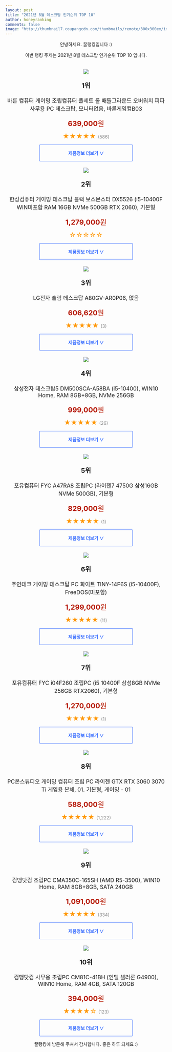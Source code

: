 ```yaml
--- 
layout: post 
title: "2021년 8월 데스크탑 인기순위 TOP 10" 
author: honeyranking 
comments: false 
image: "http://thumbnail7.coupangcdn.com/thumbnails/remote/300x300ex/image/vendor_inventory/1e07/f0d1fda49ed7d125db77a3e653d424273c60aa0e3b36643b68f6cd1de531.jpg" 
--- 
```

<p style="text-align: center;">안녕하세요. 꿀랭킹입니다 :)</p> <p style="text-align: center;">이번 랭킹 주제는 2021년 8월 데스크탑 인기순위 TOP 10 입니다.</p><center><img src="http://thumbnail7.coupangcdn.com/thumbnails/remote/300x300ex/image/vendor_inventory/1e07/f0d1fda49ed7d125db77a3e653d424273c60aa0e3b36643b68f6cd1de531.jpg" style="margin-top:20px" /></center> <p style="text-align: center; font-size: 20px"><b>1위</b></p> <p style="text-align: center; font-size: 17px">바른 컴퓨터 게이밍 조립컴퓨터 풀세트 롤 배틀그라운드 오버워치 피파 사무용 PC 데스크탑, 모니터없음, 바른게임컴B03</p> <p style="text-align: center;"><span style="color: #b61800; font-size: 22px;"><b>639,000</b>원</span></p> <p style="text-align: center;"><span style="color: #ff9600; font-size: 20px;">★★★★★ </span><span style="color: #878787;">(586)</span></p> <center><a href="https://coupa.ng/b5znOT"> <div style="font-size: 14px; display: inline-block; padding: 15px 90px; color: #346aff; border-radius: 2px; border: 1px solid #346aff; cursor: pointer;"><b>제품정보 더보기 &or;</b></div> </a></center><center><img src="http://thumbnail8.coupangcdn.com/thumbnails/remote/300x300ex/image/rs_quotation_api/bc4fe3g4/28bc0d82081b45d186c70c4eaf658f71.jpg" style="margin-top:20px" /></center> <p style="text-align: center; font-size: 20px"><b>2위</b></p> <p style="text-align: center; font-size: 17px">한성컴퓨터 게이밍 데스크탑 블랙 보스몬스터 DX5526 (i5-10400F WIN미포함 RAM 16GB NVMe 500GB RTX 2060), 기본형</p> <p style="text-align: center;"><span style="color: #b61800; font-size: 22px;"><b>1,279,000</b>원</span></p> <p style="text-align: center;"><span style="color: #ff9600; font-size: 20px;">☆☆☆☆☆ </span><span style="color: #878787;"></span></p> <center><a href="https://coupa.ng/b5znOW"> <div style="font-size: 14px; display: inline-block; padding: 15px 90px; color: #346aff; border-radius: 2px; border: 1px solid #346aff; cursor: pointer;"><b>제품정보 더보기 &or;</b></div> </a></center><center><img src="http://thumbnail9.coupangcdn.com/thumbnails/remote/300x300ex/image/retail/images/2021/01/29/11/2/673eff4f-183c-4f7c-8e48-8b1ffc854f92.jpg" style="margin-top:20px" /></center> <p style="text-align: center; font-size: 20px"><b>3위</b></p> <p style="text-align: center; font-size: 17px">LG전자 슬림 데스크탑 A80GV-AR0P06, 없음</p> <p style="text-align: center;"><span style="color: #b61800; font-size: 22px;"><b>606,620</b>원</span></p> <p style="text-align: center;"><span style="color: #ff9600; font-size: 20px;">★★★★★ </span><span style="color: #878787;">(3)</span></p> <center><a href="https://coupa.ng/b5znO0"> <div style="font-size: 14px; display: inline-block; padding: 15px 90px; color: #346aff; border-radius: 2px; border: 1px solid #346aff; cursor: pointer;"><b>제품정보 더보기 &or;</b></div> </a></center><center><img src="http://thumbnail7.coupangcdn.com/thumbnails/remote/300x300ex/image/rs_quotation_api/xaegnl1o/5a5f0c8357e74ce88b24d77231cca835.jpg" style="margin-top:20px" /></center> <p style="text-align: center; font-size: 20px"><b>4위</b></p> <p style="text-align: center; font-size: 17px">삼성전자 데스크탑5 DM500SCA-A58BA (i5-10400), WIN10 Home, RAM 8GB+8GB, NVMe 256GB</p> <p style="text-align: center;"><span style="color: #b61800; font-size: 22px;"><b>999,000</b>원</span></p> <p style="text-align: center;"><span style="color: #ff9600; font-size: 20px;">★★★★★ </span><span style="color: #878787;">(26)</span></p> <center><a href="https://coupa.ng/b5znO4"> <div style="font-size: 14px; display: inline-block; padding: 15px 90px; color: #346aff; border-radius: 2px; border: 1px solid #346aff; cursor: pointer;"><b>제품정보 더보기 &or;</b></div> </a></center><center><img src="http://thumbnail8.coupangcdn.com/thumbnails/remote/300x300ex/image/rs_quotation_api/o8igbpfb/ef2760fa571e4d5f98e7d94910eeb6cd.jpg" style="margin-top:20px" /></center> <p style="text-align: center; font-size: 20px"><b>5위</b></p> <p style="text-align: center; font-size: 17px">포유컴퓨터 FYC A47RA8 조립PC (라이젠7 4750G 삼성16GB NVMe 500GB), 기본형</p> <p style="text-align: center;"><span style="color: #b61800; font-size: 22px;"><b>829,000</b>원</span></p> <p style="text-align: center;"><span style="color: #ff9600; font-size: 20px;">★★★★★ </span><span style="color: #878787;">(1)</span></p> <center><a href="https://coupa.ng/b5znO7"> <div style="font-size: 14px; display: inline-block; padding: 15px 90px; color: #346aff; border-radius: 2px; border: 1px solid #346aff; cursor: pointer;"><b>제품정보 더보기 &or;</b></div> </a></center><center><img src="http://thumbnail6.coupangcdn.com/thumbnails/remote/300x300ex/image/retail/images/2020/10/23/19/5/7ea582e0-cbc1-48bc-b3a2-adf59c56c7f6.jpg" style="margin-top:20px" /></center> <p style="text-align: center; font-size: 20px"><b>6위</b></p> <p style="text-align: center; font-size: 17px">주연테크 게이밍 데스크탑 PC 화이트 TINY-14F6S (i5-10400F), FreeDOS(미포함)</p> <p style="text-align: center;"><span style="color: #b61800; font-size: 22px;"><b>1,299,000</b>원</span></p> <p style="text-align: center;"><span style="color: #ff9600; font-size: 20px;">★★★★★ </span><span style="color: #878787;">(11)</span></p> <center><a href="https://coupa.ng/b5znO9"> <div style="font-size: 14px; display: inline-block; padding: 15px 90px; color: #346aff; border-radius: 2px; border: 1px solid #346aff; cursor: pointer;"><b>제품정보 더보기 &or;</b></div> </a></center><center><img src="http://thumbnail9.coupangcdn.com/thumbnails/remote/300x300ex/image/rs_quotation_api/55ag44zw/d4ab129aa3fc4f62ba78f1b93d77b1a3.jpg" style="margin-top:20px" /></center> <p style="text-align: center; font-size: 20px"><b>7위</b></p> <p style="text-align: center; font-size: 17px">포유컴퓨터 FYC i04F260 조립PC (i5 10400F 삼성8GB NVMe 256GB RTX2060), 기본형</p> <p style="text-align: center;"><span style="color: #b61800; font-size: 22px;"><b>1,270,000</b>원</span></p> <p style="text-align: center;"><span style="color: #ff9600; font-size: 20px;">★★★★★ </span><span style="color: #878787;">(1)</span></p> <center><a href="https://coupa.ng/b5znPa"> <div style="font-size: 14px; display: inline-block; padding: 15px 90px; color: #346aff; border-radius: 2px; border: 1px solid #346aff; cursor: pointer;"><b>제품정보 더보기 &or;</b></div> </a></center><center><img src="http://thumbnail10.coupangcdn.com/thumbnails/remote/300x300ex/image/vendor_inventory/ed15/189ea03ad1ad587b806050d80d49457dfe6222b787bb033af46c3371192f.png" style="margin-top:20px" /></center> <p style="text-align: center; font-size: 20px"><b>8위</b></p> <p style="text-align: center; font-size: 17px">PC온스튜디오 게이밍 컴퓨터 조립 PC 라이젠 GTX RTX 3060 3070 Ti 게임용 본체, 01. 기본형, 게이밍 - 01</p> <p style="text-align: center;"><span style="color: #b61800; font-size: 22px;"><b>588,000</b>원</span></p> <p style="text-align: center;"><span style="color: #ff9600; font-size: 20px;">★★★★★ </span><span style="color: #878787;">(1,222)</span></p> <center><a href="https://coupa.ng/b5znPb"> <div style="font-size: 14px; display: inline-block; padding: 15px 90px; color: #346aff; border-radius: 2px; border: 1px solid #346aff; cursor: pointer;"><b>제품정보 더보기 &or;</b></div> </a></center><center><img src="http://thumbnail8.coupangcdn.com/thumbnails/remote/300x300ex/image/retail/images/112863383790564-8b0a76b2-76db-45d8-87ec-bd1c32388602.jpg" style="margin-top:20px" /></center> <p style="text-align: center; font-size: 20px"><b>9위</b></p> <p style="text-align: center; font-size: 17px">컴맹닷컴 조립PC CMA350C-165SH (AMD R5-3500), WIN10 Home, RAM 8GB+8GB, SATA 240GB</p> <p style="text-align: center;"><span style="color: #b61800; font-size: 22px;"><b>1,091,000</b>원</span></p> <p style="text-align: center;"><span style="color: #ff9600; font-size: 20px;">★★★★★ </span><span style="color: #878787;">(334)</span></p> <center><a href="https://coupa.ng/b5znPc"> <div style="font-size: 14px; display: inline-block; padding: 15px 90px; color: #346aff; border-radius: 2px; border: 1px solid #346aff; cursor: pointer;"><b>제품정보 더보기 &or;</b></div> </a></center><center><img src="http://thumbnail9.coupangcdn.com/thumbnails/remote/300x300ex/image/retail/images/91596944009662-a91f1270-d0df-4c98-9f49-ff6add85b574.jpg" style="margin-top:20px" /></center> <p style="text-align: center; font-size: 20px"><b>10위</b></p> <p style="text-align: center; font-size: 17px">컴맹닷컴 사무용 조립PC CM81C-41BH (인텔 셀러론 G4900), WIN10 Home, RAM 4GB, SATA 120GB</p> <p style="text-align: center;"><span style="color: #b61800; font-size: 22px;"><b>394,000</b>원</span></p> <p style="text-align: center;"><span style="color: #ff9600; font-size: 20px;">★★★★☆ </span><span style="color: #878787;">(123)</span></p> <center><a href="https://coupa.ng/b5znPe"> <div style="font-size: 14px; display: inline-block; padding: 15px 90px; color: #346aff; border-radius: 2px; border: 1px solid #346aff; cursor: pointer;"><b>제품정보 더보기 &or;</b></div> </a></center> <p style="text-align: center;">꿀랭킹에 방문해 주셔서 감사합니다. 좋은 하루 되세요 :)</p>
